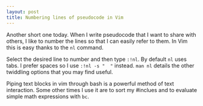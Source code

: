 ```yaml
---
layout: post
title: Numbering lines of pseudocode in Vim
---
```


Another short one today. When I write pseudocode that I want to share with
others, I like to number the lines so that I can easily refer to them.
In Vim this is easy thanks to the `nl` command.

Select the desired line to number and then type `:!nl`. By default
`nl` uses tabs. I prefer spaces so I use `:!nl -s "  "` instead.
`man nl` details the other twiddling options that you may find useful.

Piping text blocks in vim through bash is a powerful method of text interaction.
Some other times I use it are to sort my #inclues and to evaluate simple math
expressions with `bc`.
